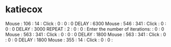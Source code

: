 # katiecox
Mouse : 106 : 14 : Click : 0 : 0 : 0
DELAY : 6300
Mouse : 546 : 341 : Click : 0 : 0 : 0
DELAY : 3000
REPEAT : 2 : 0 : 0 : Enter the number of iterations: : 0 : 0
Mouse : 563 : 341 : Click : 0 : 0 : 0
DELAY : 1800
Mouse : 563 : 341 : Click : 0 : 0 : 0
DELAY : 1800
Mouse : 355 : 14 : Click : 0 : 0 : 
